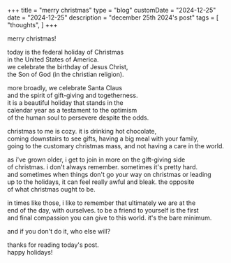 +++
title = "merry christmas"
type = "blog"
customDate = "2024-12-25"
date = "2024-12-25"
description = "december 25th 2024's post"
tags = [
    "thoughts",
]
+++

merry christmas!

today is the federal holiday of Christmas\
in the United States of America.\
we celebrate the birthday of Jesus Christ,\
the Son of God (in the christian religion).

more broadly, we celebrate Santa Claus\
and the spirit of gift-giving and togetherness.\
it is a beautiful holiday that stands in the\
calendar year as a testament to the optimism\
of the human soul to persevere despite the odds.

christmas to me is cozy. it is drinking hot chocolate,\
coming downstairs to see gifts, having a big meal with your family,\
going to the customary christmas mass, and not having a care in the world.

as i've grown older, i get to join in more on the gift-giving side\
of christmas. i don't always remember. sometimes it's pretty hard.\
and sometimes when things don't go your way on christmas or leading\
up to the holidays, it can feel really awful and bleak. the opposite\
of what christmas ought to be.

in times like those, i like to remember that ultimately we are at the\
end of the day, with ourselves. to be a friend to yourself is the first\
and final compassion you can give to this world. it's the bare minimum.

and if you don't do it, who else will?

thanks for reading today's post.\
happy holidays!